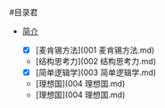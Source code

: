 #目录君

- [简介](README.md)

  - [x] [麦肯锡方法](001 麦肯锡方法.md)
  - [结构思考力](002 结构思考力.md)
  - [x] [简单逻辑学](003 简单逻辑学.md)
  - [理想国](004 理想国.md)
   - [理想国](004 理想国.md)

 